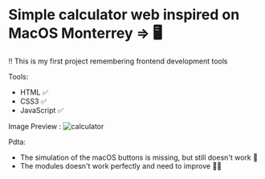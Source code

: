 # Simple calculator web inspired on MacOS Monterrey => 🖥
‼️ This is my first project remembering frontend development tools 

Tools: 
- HTML ✅
- CSS3 ✅
- JavaScript ✅

Image Preview :
![calculator](https://user-images.githubusercontent.com/74104584/177246095-6f8ced04-4060-4821-b2b8-b7f888884e32.png)

Pdta: 
- The simulation of the macOS buttons is missing, but still doesn't work 🤡
- The modules doesn't work perfectly and need to improve 🤞🏼
